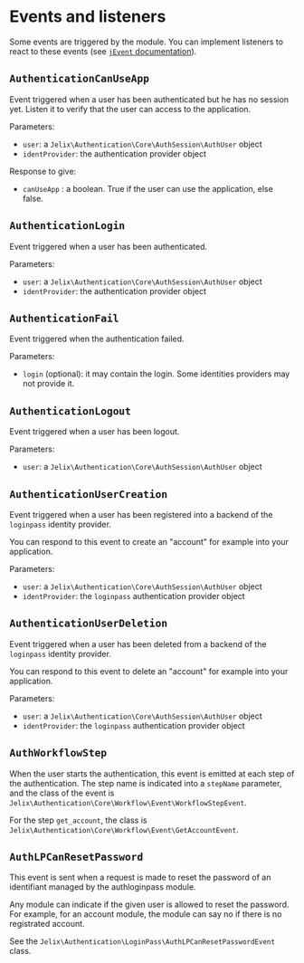 
Events and listeners
=====================

Some events are triggered by the module. You can implement listeners to react to
these events (see [`jEvent` documentation](https://docs.jelix.org/en/manual/components/events)).

`AuthenticationCanUseApp`
-------------------------

Event triggered when a user has been authenticated but he has no session yet.
Listen it to verify that the user can access to the application.

Parameters:

- `user`: a `Jelix\Authentication\Core\AuthSession\AuthUser` object
- `identProvider`: the authentication provider object

Response to give:

- `canUseApp` : a boolean. True if the user can use the application, else false.

`AuthenticationLogin`
---------------------

Event triggered when a user has been authenticated.

Parameters:

- `user`: a `Jelix\Authentication\Core\AuthSession\AuthUser` object
- `identProvider`: the authentication provider object

`AuthenticationFail`
--------------------

Event triggered when the authentication failed.

Parameters:

- `login` (optional): it may contain the login. Some identities providers may not provide it.


`AuthenticationLogout`
---------------------

Event triggered when a user has been logout.

Parameters:

- `user`: a `Jelix\Authentication\Core\AuthSession\AuthUser` object


`AuthenticationUserCreation`
----------------------------

Event triggered when a user has been registered into a backend of the `loginpass`
identity provider.

You can respond to this event to create an "account" for example into your
application.

Parameters:

- `user`: a `Jelix\Authentication\Core\AuthSession\AuthUser` object
- `identProvider`: the `loginpass` authentication provider object

`AuthenticationUserDeletion`
----------------------------

Event triggered when a user has been deleted from a backend of the `loginpass`
identity provider.

You can respond to this event to delete an "account" for example into your
application.

Parameters:

- `user`: a `Jelix\Authentication\Core\AuthSession\AuthUser` object
- `identProvider`: the `loginpass` authentication provider object

`AuthWorkflowStep`
------------------

When the user starts the authentication, this event is emitted at each step of the
authentication. The step name is indicated into a `stepName` parameter, and the 
class of the event is `Jelix\Authentication\Core\Workflow\Event\WorkflowStepEvent`.

For the step `get_account`, the class is `Jelix\Authentication\Core\Workflow\Event\GetAccountEvent`.


`AuthLPCanResetPassword`
------------------------

This event is sent when a request is made to reset the password
of an identifiant managed by the authloginpass module.

Any module can indicate if the given user is allowed to
reset the password. For example, for an account module,
the module can say no if there is no registrated account.

See the `Jelix\Authentication\LoginPass\AuthLPCanResetPasswordEvent` class.



